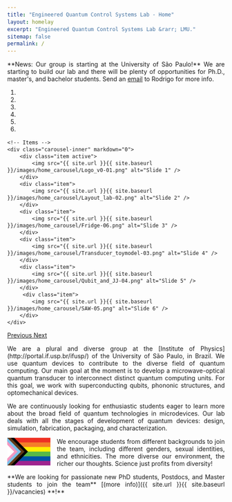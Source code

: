 ```yaml
---
title: "Engineered Quantum Control Systems Lab - Home"
layout: homelay
excerpt: "Engineered Quantum Control Systems Lab &rarr; LMU."
sitemap: false
permalink: /
---
```


<p style="text-align: justify;"> **News: Our group is starting at the University of São Paulo!** We are starting to build our lab and there will be plenty of opportunities for Ph.D., master's, and bachelor students. Send an <a href="mailto:rsilvabenevides@gmail.com">email</a> to Rodrigo for more info. </p>


<div markdown="0" id="carousel" class="carousel slide" data-ride="carousel" data-interval="4000" data-pause="hover" >
    <!-- Menu -->
    <ol class="carousel-indicators">
        <li data-target="#carousel" data-slide-to="0" class="active"></li>
        <li data-target="#carousel" data-slide-to="1"></li>
        <li data-target="#carousel" data-slide-to="2"></li>
        <li data-target="#carousel" data-slide-to="3"></li>
        <li data-target="#carousel" data-slide-to="4"></li>
        <li data-target="#carousel" data-slide-to="5"></li>
        <!-- <li data-target="#carousel" data-slide-to="6"></li> -->
    </ol>

    <!-- Items -->
    <div class="carousel-inner" markdown="0">
        <div class="item active">
            <img src="{{ site.url }}{{ site.baseurl }}/images/home_carousel/Logo_v0-01.png" alt="Slide 1" />
        </div>
        <div class="item">
            <img src="{{ site.url }}{{ site.baseurl }}/images/home_carousel/Layout_lab-02.png" alt="Slide 2" />
        </div>
        <div class="item">
            <img src="{{ site.url }}{{ site.baseurl }}/images/home_carousel/Fridge-06.png" alt="Slide 3" />
        </div>
        <div class="item">
            <img src="{{ site.url }}{{ site.baseurl }}/images/home_carousel/Transducer_toymodel-03.png" alt="Slide 4" />
        </div>
        <div class="item">
            <img src="{{ site.url }}{{ site.baseurl }}/images/home_carousel/Qubit_and_JJ-04.png" alt="Slide 5" />
        </div>       
         <div class="item">
            <img src="{{ site.url }}{{ site.baseurl }}/images/home_carousel/SAW-05.png" alt="Slide 6" />
        </div>
    </div>
  <a class="left carousel-control" href="#carousel" role="button" data-slide="prev">
    <span class="glyphicon glyphicon-chevron-left" aria-hidden="true"></span>
    <span class="sr-only">Previous</span>
  </a>
  <a class="right carousel-control" href="#carousel" role="button" data-slide="next">
    <span class="glyphicon glyphicon-chevron-right" aria-hidden="true"></span>
    <span class="sr-only">Next</span>
  </a>
</div>

<p style="text-align: justify;"> We are a plural and diverse group at the [Institute of Physics](http://portal.if.usp.br/ifusp/) of the University of São Paulo, in Brazil. We use quantum devices to contribute to the diverse field of quantum computing. Our main goal at the moment is to develop a microwave-optical quantum transducer to interconnect distinct quantum computing units. For this goal, we work with superconducting qubits, phononic structures, and optomechanical devices.</p>


<p style="text-align: justify;">We are continuously looking for enthusiastic students eager to learn more about the broad field of quantum technologies in microdevices. Our lab deals with all the stages of development of quantum devices: design, simulation, fabrication, packaging, and characterization.</p>

<img src="images/progressprideflag.png" alt="Image description" width="100" style="float: left; margin-right: 15px;"/> 

<p style="text-align: justify;">We encourage students from different backgrounds to join the team, including different genders, sexual identities, and ethnicities. The more diverse our environment, the richer our thoughts. Science just profits from diversity!</p>

<p style="text-align: justify;">**We are looking for passionate new PhD students, Postdocs, and Master students to join the team** [(more info)]({{ site.url }}{{ site.baseurl }}/vacancies) **!**</p>




<!-- <figure class="fourth">
  <img src="{{ site.url }}{{ site.baseurl }}/images/logopic/Logo_Leiden.jpg" style="width: 210px">
  <img src="{{ site.url }}{{ site.baseurl }}/images/logopic/Logo_Nanofront.jpg" style="width: 110px">
  <img src="{{ site.url }}{{ site.baseurl }}/images/logopic/Logo_NWO.jpg" style="width: 120px">
  <img src="{{ site.url }}{{ site.baseurl }}/images/logopic/Logo_ERC.jpg" style="width: 110px">
</figure> -->
